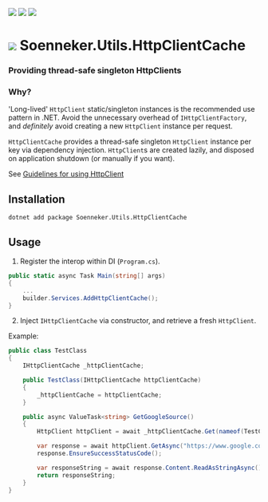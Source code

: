 [![](https://img.shields.io/nuget/v/Soenneker.Utils.HttpClientCache.svg?style=for-the-badge)](https://www.nuget.org/packages/Soenneker.Utils.HttpClientCache/)
[![](https://img.shields.io/github/actions/workflow/status/soenneker/soenneker.utils.httpclientcache/publish-package.yml?style=for-the-badge)](https://github.com/soenneker/soenneker.utils.httpclientcache/actions/workflows/publish-package.yml)
[![](https://img.shields.io/nuget/dt/Soenneker.Utils.HttpClientCache.svg?style=for-the-badge)](https://www.nuget.org/packages/Soenneker.Utils.HttpClientCache/)

# ![](https://user-images.githubusercontent.com/4441470/224455560-91ed3ee7-f510-4041-a8d2-3fc093025112.png) Soenneker.Utils.HttpClientCache
### Providing thread-safe singleton HttpClients

### Why?

'Long-lived' `HttpClient` static/singleton instances is the recommended use pattern in .NET. Avoid the unnecessary overhead of `IHttpClientFactory`, and _definitely_ avoid creating a new `HttpClient` instance per request.

`HttpClientCache` provides a thread-safe singleton `HttpClient` instance per key via dependency injection. `HttpClient`s are created lazily, and disposed on application shutdown (or manually if you want).

See [Guidelines for using HttpClient](https://learn.microsoft.com/en-us/dotnet/fundamentals/networking/http/httpclient-guidelines)

## Installation

```
dotnet add package Soenneker.Utils.HttpClientCache
```

## Usage

1. Register the interop within DI (`Program.cs`).

```csharp
public static async Task Main(string[] args)
{
    ...
    builder.Services.AddHttpClientCache();
}
```

2. Inject `IHttpClientCache` via constructor, and retrieve a fresh `HttpClient`.

Example:

```csharp
public class TestClass
{
    IHttpClientCache _httpClientCache;

    public TestClass(IHttpClientCache httpClientCache)
    {
        _httpClientCache = httpClientCache;
    }

    public async ValueTask<string> GetGoogleSource()
    {
        HttpClient httpClient = await _httpClientCache.Get(nameof(TestClass));

        var response = await httpClient.GetAsync("https://www.google.com");
        response.EnsureSuccessStatusCode();

        var responseString = await response.Content.ReadAsStringAsync();
        return responseString;
    }
}
```

